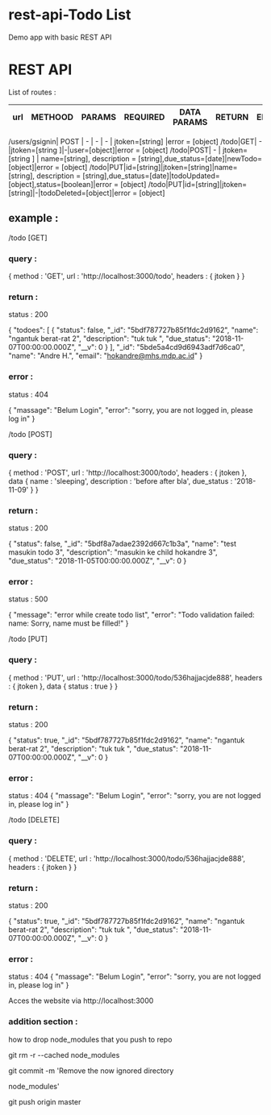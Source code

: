 # rest-api-Todo List 

Demo app with basic REST API

# REST API

List of routes : 

| url  |METHOOD|PARAMS|REQUIRED|DATA PARAMS|RETURN|ERROR|
|------|-------|------|--------|-----------|------|-----|
 
/users/gsignin| POST | - | - | - | jtoken=[string] |error = [object]
/todo|GET| - |jtoken=[string ]|-|user=[object]|error = [object]
/todo|POST| - | jtoken=[string ] | name=[string], description = [string],due_status=[date]|newTodo=[object]|error = [object]
/todo|PUT|id=[string]|jtoken=[string]|name=[string], description = [string],due_status=[date]|todoUpdated=[object],status=[boolean]|error = [object]
/todo|PUT|id=[string]|jtoken=[string]|-|todoDeleted=[object]|error = [object]




## example :
/todo [GET]
### query :
{
 method : 'GET',
 url : 'http://localhost:3000/todo',
 headers : {
    jtoken 
 }
}
### return :
status : 200

{
    "todoes": [
        {
            "status": false,
            "_id": "5bdf787727b85f1fdc2d9162",
            "name": "ngantuk berat-rat 2",
            "description": "tuk tuk ",
            "due_status": "2018-11-07T00:00:00.000Z",
            "__v": 0
        }
    ],
    "_id": "5bde5a4cd9d6943adf7d6ca0",
    "name": "Andre H.",
    "email": "hokandre@mhs.mdp.ac.id"
}

### error :
status : 404

{
    "massage": "Belum Login",
    "error": "sorry, you are not logged in, please log in"
}


/todo [POST]
### query :
{
 method : 'POST',
 url : 'http://localhost:3000/todo',
 headers : {
    jtoken 
 },
 data {
     name : 'sleeping',
     description : 'before after bla',
     due_status : '2018-11-09'
 }
}
### return :
status : 200

{
    "status": false,
    "_id": "5bdf8a7adae2392d667c1b3a",
    "name": "test masukin  todo 3",
    "description": "masukin ke child hokandre 3",
    "due_status": "2018-11-05T00:00:00.000Z",
    "__v": 0
}

### error :
status : 500

{
    "message": "error while create todo list",
    "error": "Todo validation failed: name: Sorry, name must be filled!"
}


/todo [PUT]
### query :
{
 method : 'PUT',
 url : 'http://localhost:3000/todo/536hajjacjde888',
 headers : {
    jtoken 
 },
 data {
     status : true
 }
}
### return :
status : 200

{
    "status": true,
    "_id": "5bdf787727b85f1fdc2d9162",
    "name": "ngantuk berat-rat 2",
    "description": "tuk tuk ",
    "due_status": "2018-11-07T00:00:00.000Z",
    "__v": 0
}

### error :
status : 404
{
    "massage": "Belum Login",
    "error": "sorry, you are not logged in, please log in"
}


/todo [DELETE]
### query :
{
 method : 'DELETE',
 url : 'http://localhost:3000/todo/536hajjacjde888',
 headers : {
    jtoken 
 }
}
### return :
status : 200

{
    "status": true,
    "_id": "5bdf787727b85f1fdc2d9162",
    "name": "ngantuk berat-rat 2",
    "description": "tuk tuk ",
    "due_status": "2018-11-07T00:00:00.000Z",
    "__v": 0
}

### error :
status : 404
{
    "massage": "Belum Login",
    "error": "sorry, you are not logged in, please log in"
}




Acces the website via http://localhost:3000 


### addition section :
how to drop node_modules that you push to repo

git rm -r --cached node_modules

git commit -m 'Remove the now ignored directory 

node_modules'

git push origin master




